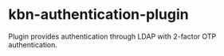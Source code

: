 # kbn-authentication-plugin 
Plugin provides authentication through LDAP with 2-factor OTP authentication.
